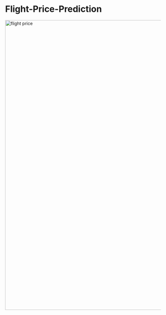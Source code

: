 # Flight-Price-Prediction

<img width="939" alt="flight price" src="https://user-images.githubusercontent.com/69419106/116775470-c3a77700-aa80-11eb-94b5-b1912597f146.PNG">
